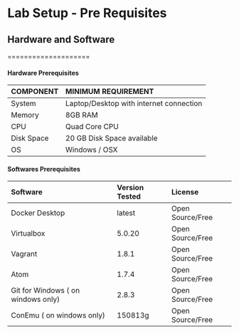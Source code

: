 # Lab Setup - Pre Requisites
## Hardware and Software
====================

#### Hardware  Prerequisites

| COMPONENT    | MINIMUM REQUIREMENT     |
| :------------- | :------------- |
| System      | Laptop/Desktop with internet connection       |
| Memory |  8GB RAM |
|  CPU    |  Quad Core CPU |
| Disk Space | 20 GB Disk Space available |
| OS |  Windows / OSX |

####  Softwares Prerequisites

| Software  | Version Tested     | License     |
| :------------- | :------------- | :------------- |
| Docker Desktop       | latest      | Open Source/Free |
| Virtualbox       | 5.0.20      | Open Source/Free |
| Vagrant | 1.8.1 | Open Source/Free |
| Atom | 1.7.4  | Open Source/Free |
| Git for Windows ( on windows only) | 2.8.3 | Open Source/Free |
| ConEmu ( on windows only) | 150813g | Open Source/Free |
